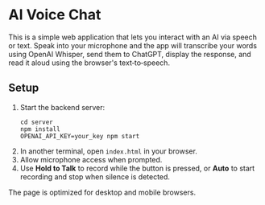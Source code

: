 # AI Voice Chat

This is a simple web application that lets you interact with an AI via speech or text. Speak into your microphone and the app will transcribe your words using OpenAI Whisper, send them to ChatGPT, display the response, and read it aloud using the browser's text‑to‑speech.

## Setup

1. Start the backend server:
   ```
   cd server
   npm install
   OPENAI_API_KEY=your_key npm start
   ```
2. In another terminal, open `index.html` in your browser.
3. Allow microphone access when prompted.
4. Use **Hold to Talk** to record while the button is pressed, or **Auto** to start recording and stop when silence is detected.

The page is optimized for desktop and mobile browsers.
